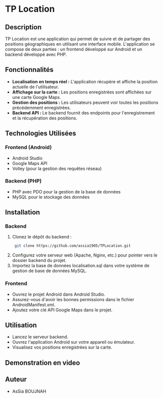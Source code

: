# TP Location

## Description

TP Location est une application qui permet de suivre et de partager des positions géographiques en utilisant une interface mobile. L'application se compose de deux parties : un frontend développé sur Android et un backend développé avec PHP.

## Fonctionnalités

- **Localisation en temps réel :** L'application récupère et affiche la position actuelle de l'utilisateur.
- **Affichage sur la carte :** Les positions enregistrées sont affichées sur une carte Google Maps.
- **Gestion des positions :** Les utilisateurs peuvent voir toutes les positions précédemment enregistrées.
- **Backend API :** Le backend fournit des endpoints pour l'enregistrement et la récupération des positions.

## Technologies Utilisées

### Frontend (Android)
- Android Studio
- Google Maps API
- Volley (pour la gestion des requêtes réseau)

### Backend (PHP)
- PHP avec PDO pour la gestion de la base de données
- MySQL pour le stockage des données

## Installation

### Backend

1. Clonez le dépôt du backend :
   ```bash
    git clone https://github.com/assia1905/TPLocation.git
2. Configurez votre serveur web (Apache, Nginx, etc.) pour pointer vers le dossier backend du projet.
3. Importez la base de données localisation.sql dans votre système de gestion de base de données MySQL.
### Frontend
- Ouvrez le projet Android dans Android Studio.
- Assurez-vous d'avoir les bonnes permissions dans le fichier AndroidManifest.xml.
- Ajoutez votre clé API Google Maps dans le projet.
## Utilisation
- Lancez le serveur backend.
- Ouvrez l'application Android sur votre appareil ou émulateur.
- Visualisez vos positions enregistrées sur la carte.
## Demonstration en video 
## Auteur
- AsSia BOUJNAH

